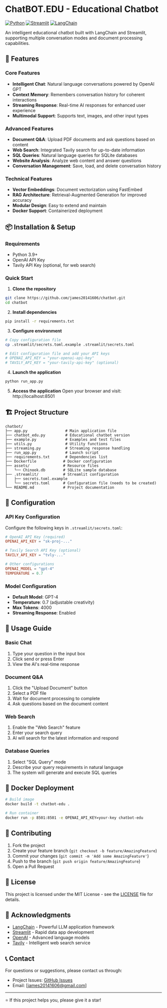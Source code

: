# ChatBOT.EDU - Educational Chatbot

[![Python](https://img.shields.io/badge/Python-3.9+-blue.svg)](https://python.org)
[![Streamlit](https://img.shields.io/badge/Streamlit-1.50.0-red.svg)](https://streamlit.io)
[![LangChain](https://img.shields.io/badge/LangChain-0.3.13-green.svg)](https://langchain.com)

An intelligent educational chatbot built with LangChain and Streamlit, supporting multiple conversation modes and document processing capabilities.

## 🚀 Features

### Core Features
- **Intelligent Chat**: Natural language conversations powered by OpenAI GPT
- **Context Memory**: Remembers conversation history for coherent interactions
- **Streaming Response**: Real-time AI responses for enhanced user experience
- **Multimodal Support**: Supports text, images, and other input types

### Advanced Features
- **Document Q&A**: Upload PDF documents and ask questions based on content
- **Web Search**: Integrated Tavily search for up-to-date information
- **SQL Queries**: Natural language queries for SQLite databases
- **Website Analysis**: Analyze web content and answer questions
- **Conversation Management**: Save, load, and delete conversation history

### Technical Features
- **Vector Embeddings**: Document vectorization using FastEmbed
- **RAG Architecture**: Retrieval-Augmented Generation for improved accuracy
- **Modular Design**: Easy to extend and maintain
- **Docker Support**: Containerized deployment

## 📦 Installation & Setup

### Requirements
- Python 3.9+
- OpenAI API Key
- Tavily API Key (optional, for web search)

### Quick Start

1. **Clone the repository**
```bash
git clone https://github.com/james20141606/chatbot.git
cd chatbot
```

2. **Install dependencies**
```bash
pip install -r requirements.txt
```

3. **Configure environment**
```bash
# Copy configuration file
cp .streamlit/secrets.toml.example .streamlit/secrets.toml

# Edit configuration file and add your API keys
# OPENAI_API_KEY = "your-openai-api-key"
# TAVILY_API_KEY = "your-tavily-api-key" (optional)
```

4. **Launch the application**
```bash
python run_app.py
```

5. **Access the application**
Open your browser and visit: http://localhost:8501

## 🏗️ Project Structure

```
chatbot/
├── app.py                 # Main application file
├── chatbot_edu.py         # Educational chatbot version
├── example.py             # Examples and test files
├── utils.py               # Utility functions
├── streaming.py           # Streaming response handling
├── run_app.py             # Launch script
├── requirements.txt       # Dependencies list
├── Dockerfile            # Docker configuration
├── assets/               # Resource files
│   └── Chinook.db        # SQLite sample database
├── .streamlit/           # Streamlit configuration
│   ├── secrets.toml.example
│   └── secrets.toml      # Configuration file (needs to be created)
└── README.md             # Project documentation
```

## 🔧 Configuration

### API Key Configuration
Configure the following keys in `.streamlit/secrets.toml`:

```toml
# OpenAI API Key (required)
OPENAI_API_KEY = "sk-proj-..."

# Tavily Search API Key (optional)
TAVILY_API_KEY = "tvly-..."

# Other configurations
OPENAI_MODEL = "gpt-4"
TEMPERATURE = 0.7
```

### Model Configuration
- **Default Model**: GPT-4
- **Temperature**: 0.7 (adjustable creativity)
- **Max Tokens**: 4000
- **Streaming Response**: Enabled

## 🎯 Usage Guide

### Basic Chat
1. Type your question in the input box
2. Click send or press Enter
3. View the AI's real-time response

### Document Q&A
1. Click the "Upload Document" button
2. Select a PDF file
3. Wait for document processing to complete
4. Ask questions based on the document content

### Web Search
1. Enable the "Web Search" feature
2. Enter your search query
3. AI will search for the latest information and respond

### Database Queries
1. Select "SQL Query" mode
2. Describe your query requirements in natural language
3. The system will generate and execute SQL queries

## 🐳 Docker Deployment

```bash
# Build image
docker build -t chatbot-edu .

# Run container
docker run -p 8501:8501 -e OPENAI_API_KEY=your-key chatbot-edu
```

## 🤝 Contributing

1. Fork the project
2. Create your feature branch (`git checkout -b feature/AmazingFeature`)
3. Commit your changes (`git commit -m 'Add some AmazingFeature'`)
4. Push to the branch (`git push origin feature/AmazingFeature`)
5. Open a Pull Request

## 📄 License

This project is licensed under the MIT License - see the [LICENSE](LICENSE) file for details.

## 🙏 Acknowledgments

- [LangChain](https://langchain.com) - Powerful LLM application framework
- [Streamlit](https://streamlit.io) - Rapid data app development
- [OpenAI](https://openai.com) - Advanced language models
- [Tavily](https://tavily.com) - Intelligent web search service

## 📞 Contact

For questions or suggestions, please contact us through:

- Project Issues: [GitHub Issues](https://github.com/james20141606/chatbot/issues)
- Email: [james20141606@gmail.com]
---

⭐ If this project helps you, please give it a star!


